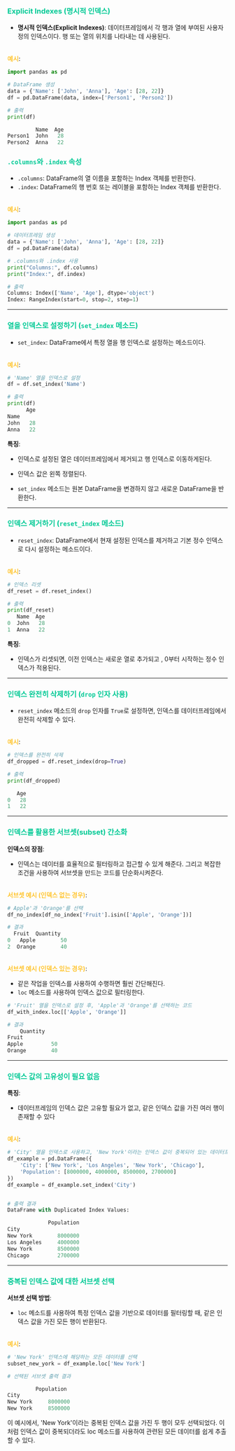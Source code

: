 ### <span style = "color: #04CA96"> Explicit Indexes (명시적 인덱스)


- **명시적 인덱스(Explicit Indexes)**: 데이터프레임에서 각 행과 열에 부여된 사용자 정의 인덱스이다. 행 또는 열의 위치를 나타내는 데 사용된다.


**<span style = "color: #FFC530">  
예시**:

```python
import pandas as pd

# DataFrame 생성
data = {'Name': ['John', 'Anna'], 'Age': [28, 22]}
df = pd.DataFrame(data, index=['Person1', 'Person2'])

# 출력
print(df)

         Name  Age
Person1  John   28
Person2  Anna   22
```
### <span style = "color: #04CA96"> `.columns`와 `.index` 속성

- `.columns`: DataFrame의 열 이름을 포함하는 Index 객체를 반환한다.
- `.index`: DataFrame의 행 번호 또는 레이블을 포함하는 Index 객체를 반환한다.

**<span style = "color: #FFC530">  
예시**:

```python
import pandas as pd

# 데이터프레임 생성
data = {'Name': ['John', 'Anna'], 'Age': [28, 22]}
df = pd.DataFrame(data)

# .columns와 .index 사용
print("Columns:", df.columns)
print("Index:", df.index)

# 출력
Columns: Index(['Name', 'Age'], dtype='object')
Index: RangeIndex(start=0, stop=2, step=1)
```


---
 

### <span style = "color: #04CA96">  열을 인덱스로 설정하기 (`set_index` 메소드)


- `set_index`: DataFrame에서 특정 열을 행 인덱스로 설정하는 메소드이다.

**<span style = "color: #FFC530">  
예시**:

```python
# 'Name' 열을 인덱스로 설정
df = df.set_index('Name')

# 출력
print(df)
      Age
Name     
John   28
Anna   22
```

**특징**:
- 인덱스로 설정된 열은 데이터프레임에서 제거되고 행 인덱스로 이동하게된다.
- 인덱스 값은 왼쪽 정렬된다.

- `set_index` 메소드는 원본 DataFrame을 변경하지 않고 새로운 DataFrame을 반환한다. 
---
### <span style = "color: #04CA96"> 인덱스 제거하기 (`reset_index` 메소드)

- `reset_index`: DataFrame에서 현재 설정된 인덱스를 제거하고 기본 정수 인덱스로 다시 설정하는 메소드이다.

**<span style = "color: #FFC530">  
예시**:

```python
# 인덱스 리셋
df_reset = df.reset_index()

# 출력
print(df_reset)
   Name  Age
0  John   28
1  Anna   22

```

**특징**:
- 인덱스가 리셋되면, 이전 인덱스는 새로운 열로 추가되고 , 0부터 시작하는 정수 인덱스가 적용된다.

---

### <span style = "color: #04CA96"> 인덱스 완전히 삭제하기 (`drop` 인자 사용)

- `reset_index` 메소드의 `drop` 인자를 `True`로 설정하면, 인덱스를 데이터프레임에서 완전히 삭제할 수 있다.

**<span style = "color: #FFC530">  
예시**:

```python
# 인덱스를 완전히 삭제
df_dropped = df.reset_index(drop=True)

# 출력
print(df_dropped)
```
```python
   Age
0   28
1   22

```

  
---
### <span style = "color: #04CA96"> 인덱스를 활용한 서브셋(subset) 간소화

**인덱스의 장점**:
- 인덱스는 데이터를 효율적으로 필터링하고 접근할 수 있게 해준다. 그리고 복잡한 조건을 사용하여 서브셋을 만드는 코드를 단순화시켜준다.

**<span style = "color: #FFC530">  
서브셋 예시 (인덱스 없는 경우)**:

```python
# Apple'과 'Orange'를 선택
df_no_index[df_no_index['Fruit'].isin(['Apple', 'Orange'])]

# 결과
  Fruit  Quantity
0   Apple        50
2  Orange        40
```

**<span style = "color: #FFC530">  
서브셋 예시 (인덱스 있는 경우)**:
- 같은 작업을 인덱스를 사용하여 수행하면 훨씬 간단해진다.
- `loc` 메소드를 사용하여 인덱스 값으로 필터링한다.

```python
# 'Fruit' 열을 인덱스로 설정 후, 'Apple'과 'Orange'를 선택하는 코드
df_with_index.loc[['Apple', 'Orange']]

# 결과
    Quantity
Fruit           
Apple         50
Orange        40

```

---
### <span style = "color: #04CA96">인덱스 값의 고유성이 필요 없음

**특징**:
- 데이터프레임의 인덱스 값은 고유할 필요가 없고, 같은 인덱스 값을 가진 여러 행이 존재할 수 있다

**<span style = "color: #FFC530">  
예시**:


```python
# 'City' 열을 인덱스로 사용하고, 'New York'이라는 인덱스 값이 중복되어 있는 데이터프레임
df_example = pd.DataFrame({
    'City': ['New York', 'Los Angeles', 'New York', 'Chicago'],
    'Population': [8000000, 4000000, 8500000, 2700000]
})
df_example = df_example.set_index('City')


# 출력 결과
DataFrame with Duplicated Index Values:

             Population
City                   
New York        8000000
Los Angeles     4000000
New York        8500000
Chicago         2700000
```
---
### <span style = "color: #04CA96"> 중복된 인덱스 값에 대한 서브셋 선택

**서브셋 선택 방법**:
- `loc` 메소드를 사용하여 특정 인덱스 값을 기반으로 데이터를 필터링할 때, 같은 인덱스 값을 가진 모든 행이 반환된다.

**<span style = "color: #FFC530">  
예시**:
```python
# 'New York' 인덱스에 해당하는 모든 데이터를 선택
subset_new_york = df_example.loc['New York']

# 선택된 서브셋 출력 결과

         Population
City                
New York     8000000
New York     8500000

```
이 예시에서, 'New York'이라는 중복된 인덱스 값을 가진 두 행이 모두 선택되었다. 이처럼 인덱스 값이 중복되더라도 loc 메소드를 사용하여 관련된 모든 데이터를 쉽게 추출할 수 있다.
